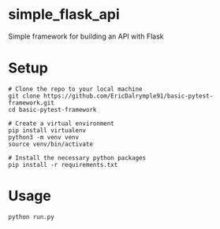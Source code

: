 # simple_flask_api
Simple framework for building an API with Flask

# Setup

```
# Clone the repo to your local machine
git clone https://github.com/EricDalrymple91/basic-pytest-framework.git
cd basic-pytest-framework

# Create a virtual environment
pip install virtualenv
python3 -m venv venv
source venv/bin/activate

# Install the necessary python packages
pip install -r requirements.txt
```

# Usage

```
python run.py
```